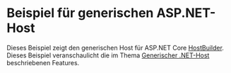 # <a name="aspnet-generic-host-sample"></a>Beispiel für generischen ASP.NET-Host

Dieses Beispiel zeigt den generischen Host für ASP.NET Core [HostBuilder](https://docs.microsoft.com/dotnet/api/microsoft.extensions.hosting.ihostedservice). Dieses Beispiel veranschaulicht die im Thema [Generischer .NET-Host](https://docs.microsoft.com/aspnet/core/fundamentals/host/generic-host) beschriebenen Features.
